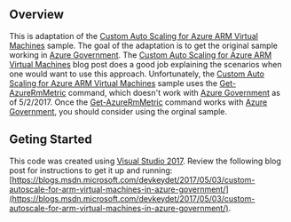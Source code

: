 ## Overview
This is adaptation of the 
[Custom Auto Scaling for Azure ARM Virtual Machines](
    https://shiningdragonsoftware.net/2016/11/10/custom-auto-scaling-for-azure-arm-virtual-machines/
) sample.
The goal of the adaptation is to get the original sample working in 
[Azure Government](
    https://azure.microsoft.com/en-us/overview/clouds/government/
).
The
[Custom Auto Scaling for Azure ARM Virtual Machines](
    https://shiningdragonsoftware.net/2016/11/10/custom-auto-scaling-for-azure-arm-virtual-machines/
) 
blog post does a good job explaining the scenarios when one would want to use this approach.
Unfortunately, the
[Custom Auto Scaling for Azure ARM Virtual Machines](
    https://shiningdragonsoftware.net/2016/11/10/custom-auto-scaling-for-azure-arm-virtual-machines/
) 
sample uses the
[Get-AzureRmMetric](
    https://msdn.microsoft.com/en-us/library/mt718050.aspx
) command, which doesn't work with
[Azure Government](
    https://azure.microsoft.com/en-us/overview/clouds/government/
) as of 5/2/2017.
Once the
[Get-AzureRmMetric](
    https://msdn.microsoft.com/en-us/library/mt718050.aspx
) command works with
[Azure Government](
    https://azure.microsoft.com/en-us/overview/clouds/government/
), you should consider using the orginal sample.

## Geting Started
This code was created using 
[Visual Studio 2017](https://www.visualstudio.com/downloads/).  Review the following blog post for instructions to get it up and running: [https://blogs.msdn.microsoft.com/devkeydet/2017/05/03/custom-autoscale-for-arm-virtual-machines-in-azure-government/](https://blogs.msdn.microsoft.com/devkeydet/2017/05/03/custom-autoscale-for-arm-virtual-machines-in-azure-government/).